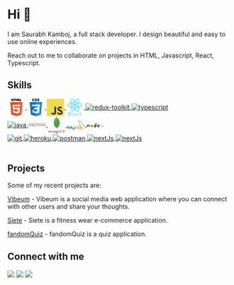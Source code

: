 # Hi 👋

I am Saurabh Kamboj, a full stack developer. I design beautiful and easy to use online experiences.

Reach out to me to collaborate on projects in HTML, Javascript, React, Typescript.

## Skills

<a href="https://www.w3.org/html/" target="_blank">
   <img align="center" src="https://raw.githubusercontent.com/devicons/devicon/master/icons/html5/html5-original-wordmark.svg" alt="html5" width="40" height="40"/> 
  </a>
  
 <a href="https://www.w3schools.com/css/" target="_blank"> 
   <img align="center" src="https://raw.githubusercontent.com/devicons/devicon/master/icons/css3/css3-original-wordmark.svg" alt="css3" width="40" height="40"/> 
 </a>
 
  <a href="https://developer.mozilla.org/en-US/docs/Web/JavaScript" target="_blank">
   <img align="center" src="https://raw.githubusercontent.com/devicons/devicon/master/icons/javascript/javascript-original.svg" alt="javascript" width="40" height="40"/>
  </a>
  
  <a href="https://reactjs.org/" target="_blank"> 
   <img align="center" src="https://raw.githubusercontent.com/devicons/devicon/master/icons/react/react-original-wordmark.svg" alt="react" width="40" height="40"/> 
  </a>
  
  <a href="https://redux-toolkit.js.org/" target="_blank"> 
   <img align="center" src="https://img.icons8.com/color/48/000000/redux.png" alt="redux-toolkit" width="40" height="40"/> 
  </a>
  
  <a href="http://typescriptlang.org/" target="_blank"> 
   <img align="center" src="https://www.vectorlogo.zone/logos/typescriptlang/typescriptlang-icon.svg" alt="typescript" width="40" height="40"/> 
  </a>
  
  <br/>


  <a href="https://www.java.com/en/" target="_blank">
    <img align="center" src="https://www.vectorlogo.zone/logos/java/java-vertical.svg" alt="java" width="40" height="40"/>
  </a>

  <a href="https://expressjs.com" target="_blank"> 
    <img align="center" src="https://raw.githubusercontent.com/devicons/devicon/master/icons/express/express-original-wordmark.svg" alt="express" width="40" height="40"/>
  </a>  
  
  <a href="https://www.mongodb.com/" target="_blank"> 
   <img align="center" src="https://raw.githubusercontent.com/devicons/devicon/master/icons/mongodb/mongodb-original-wordmark.svg" alt="mongodb" width="40" height="40"/> 
  </a>
  
  <a href="https://www.mysql.com/" target="_blank"> 
    <img align="center" src="https://raw.githubusercontent.com/devicons/devicon/master/icons/mysql/mysql-original-wordmark.svg" alt="mysql" width="40" height="40"/> 
  </a> 
  
  <a href="https://nodejs.org" target="_blank"> 
    <img align="center" src="https://raw.githubusercontent.com/devicons/devicon/master/icons/nodejs/nodejs-original-wordmark.svg" alt="nodejs" width="40" height="40"/> 
  </a> 
  
  <br/>
  
  <a href="https://git-scm.com/" target="_blank">
    <img align="center" src="https://www.vectorlogo.zone/logos/git-scm/git-scm-icon.svg" alt="git" width="40" height="40"/> 
  </a> 
  
  <a href="https://dashboard.heroku.com/" target="_blank">
    <img align="center" src="https://www.vectorlogo.zone/logos/heroku/heroku-icon.svg" alt="heroku" width="40" height="40"/>
  </a> 
  
  
  <a href="https://postman.com" target="_blank">
    <img align="center" src="https://www.vectorlogo.zone/logos/getpostman/getpostman-icon.svg" alt="postman" width="40" height="40"/>
  </a>

  <a href="https://material-ui.com/" target="_blank">
    <img align="center" src="https://img.icons8.com/color/50/000000/material-ui.png" alt="nextJs" width="40" height="40"/>
  </a>  
  
  <a href="https://nextjs.org/" target="_blank">
    <img align="center" src="https://upload.vectorlogo.zone/logos/nextjs/images/2d3864ef-00e0-4026-ab1d-30e4a98e2899.svg" alt="nextJs" width="40" height="40"/>
  </a> 
<br/><br/>

## Projects

Some of my recent projects are:

[Vibeum](https://vibeum.netlify.app/) - Vibeum is a social media web application where you can connect with other users and share your thoughts.

[Siete](https://siete.netlify.app/) - Siete is a fitness wear e-commerce application.

[fandomQuiz](https://fandomquiz.netlify.app/) - fandomQuiz is a quiz application.

## Connect with me

[<img align="center" height="40" src="https://img.icons8.com/fluent/144/000000/twitter.png"/>](https://twitter.com/im_saurabhK)
[<img align="center" height="40" src="https://api.iconify.design/simple-icons:hashnode.svg"/>](https://saurabhkamboj.hashnode.dev/)
[<img align="center" height="40" src="https://img.icons8.com/color/144/000000/linkedin.png"/>](https://www.linkedin.com/in/saurabh-kamboj/)
